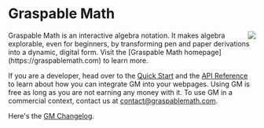 # Graspable Math
<img align=right src="https://graspablemath.com/shared/imgs/gm-logo-120.png">
Graspable Math is an interactive algebra notation. It makes algebra explorable, even for beginners, by transforming pen and paper derivations into a dynamic, digital form. Visit the [Graspable Math homepage](https://graspablemath.com) to learn more.

If you are a developer, head over to the [Quick Start](https://github.com/eweitnauer/gm-api/blob/master/quickstart.md) and the [API Reference](https://github.com/eweitnauer/gm-api/blob/master/API.md) to learn about how you can integrate GM into your webpages. Using GM is free as long as you are not earning any money with it. To use GM in a commercial context, contact us at contact@graspablemath.com.

Here's the [GM Changelog](https://github.com/eweitnauer/gm-api/wiki/Graspable-Math-Change-Log).
